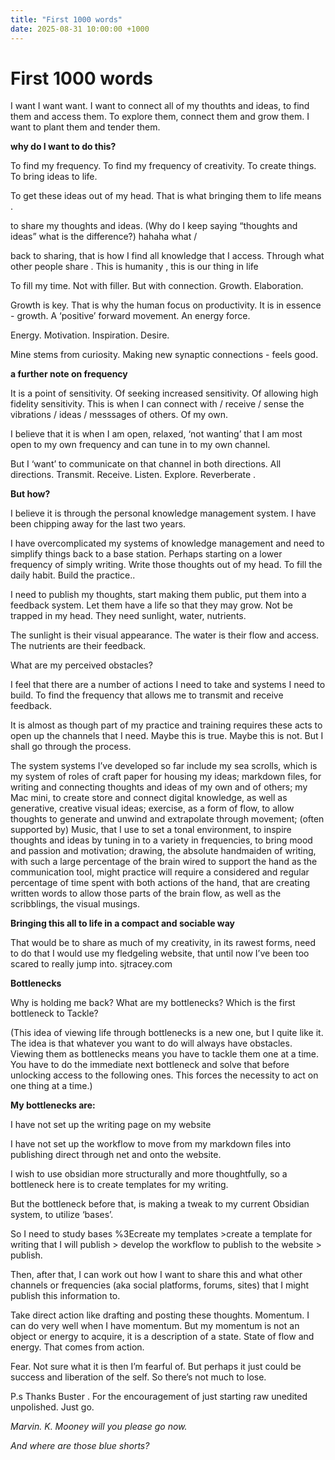 ```yaml
---
title: "First 1000 words"
date: 2025-08-31 10:00:00 +1000
---
```


# First 1000 words
I want I want want. I want to connect all of my thouthts and ideas, to find them and access them. To explore them,  connect them and grow them. I want to plant them and tender them. 

**why do I want to do this?** 

To find my frequency. To find my frequency of creativity. To create things. To bring ideas to life.

To get these ideas out of my head. That is what bringing them to life means . 

to share my thoughts and ideas. (Why do I keep saying “thoughts and ideas” what is the difference?)  hahaha  what /

back to sharing, that is how I find all knowledge that I access. Through what other people share . This is humanity , this is our thing in life  

To fill my time. Not with filler. But with connection. Growth. Elaboration. 

Growth is key. That is why the human focus on productivity. It is in essence - growth. A ‘positive’ forward movement. An energy force. 

Energy. Motivation. Inspiration. Desire. 

 Mine stems from curiosity. Making new synaptic connections - feels good. 

**a further note on frequency**

It is a point of sensitivity. Of seeking increased sensitivity. Of allowing high fidelity sensitivity. This is when I can connect with / receive / sense the vibrations / ideas / messsages of others. Of my own. 

I believe that it is when I am open, relaxed, ‘not wanting’ that I am most open to my own frequency and can tune in to my own channel. 

But I ‘want’ to communicate on that channel in both directions. All directions. Transmit. Receive. Listen. Explore. Reverberate . 

**But how?**

I believe it is through the personal knowledge management system. I have been chipping away for the last two years.  

I have overcomplicated my systems of knowledge management and need to simplify things back to a base station. Perhaps starting on a lower frequency of simply writing. Write those thoughts out of my head. To fill the daily habit. Build the practice..

I need to publish my thoughts, start making them public, put them into a feedback system. Let them have a life so that they may grow. Not be trapped in my head. They need sunlight, water, nutrients. 

The sunlight is their visual appearance. The water is their flow and access. The nutrients are their feedback.  

What are my perceived obstacles?

I feel that there are a number of actions I need to take and systems I need to build. To find the frequency that allows me to transmit and receive feedback. 

It is almost as though part of my practice and training requires these acts to open up the channels that I need. Maybe this is true. Maybe this is not.  But I shall go through the process.

The system systems I’ve developed so far include my sea scrolls, which is my system of roles of craft paper for housing my ideas; markdown files, for writing and connecting thoughts and ideas of my own and of others; my Mac mini, to create store and connect digital knowledge, as well as generative, creative visual ideas; exercise, as a form of flow, to allow thoughts to generate and unwind and extrapolate through movement; (often supported by) Music, that I use to set a tonal environment, to inspire thoughts and ideas by tuning in to a variety in frequencies, to bring mood and passion and motivation; drawing, the absolute handmaiden of writing, with such a large percentage of the brain wired to support the hand as the communication tool, might practice will require a considered and regular percentage of time spent with both actions of the hand, that are creating written words to allow those parts of the brain flow, as well as the scribblings, the visual musings. 

**Bringing this all to life in a compact and sociable way**

 That would be to share as much of my creativity, in its rawest forms, need to do that I would use my fledgeling website, that until now I’ve been too scared to really jump into. sjtracey.com  

**Bottlenecks**  

Why is holding me back? What are my bottlenecks? Which is the first bottleneck to Tackle? 

(This idea of viewing life through bottlenecks is a new one, but I quite like it. The idea is that whatever you want to do will always have obstacles. Viewing them as bottlenecks means you have to tackle them one at a time. You have to do the immediate next bottleneck and solve that before unlocking access to the following ones. This forces the necessity to act on one thing at a time.)

**My bottlenecks are:**

I have not set up the writing page on my website

I have not set up the workflow to move from my markdown files into publishing direct through net and onto the website. 

I wish to use obsidian more structurally and more thoughtfully, so a bottleneck here is to create templates for my writing.

But the bottleneck before that, is making a tweak to my current Obsidian system, to utilize ‘bases’.

So I need to study bases %3Ecreate my templates >create a template for writing that I will publish > develop the workflow to publish to the website > publish.

Then, after that, I can work out how I want to share this and what other channels or frequencies (aka social platforms, forums, sites) that I might publish this information to. 

Take direct action like drafting and posting  these thoughts. Momentum. I can do very well when I have momentum. But my momentum is not an object or energy to acquire, it is a description of a state. State of flow and energy.  That comes from action. 

Fear. Not sure what it is then I’m fearful of. But perhaps it just could be success and liberation of the self. So there’s not much to lose.  

P.s Thanks Buster . For the encouragement of just starting raw unedited unpolished. Just go.  

*Marvin. K. Mooney will you please go now.* 

*And where are those blue shorts?*

 